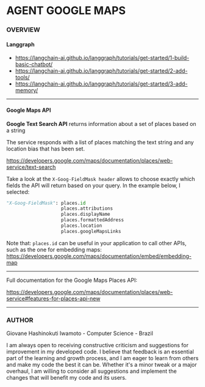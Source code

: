# AGENT GOOGLE MAPS

### **OVERVIEW**

#### Langgraph

- https://langchain-ai.github.io/langgraph/tutorials/get-started/1-build-basic-chatbot/
- https://langchain-ai.github.io/langgraph/tutorials/get-started/2-add-tools/
- https://langchain-ai.github.io/langgraph/tutorials/get-started/3-add-memory/

---

#### Google Maps API

**Google Text Search API** returns information about a set of places based on a string

The service responds with a list of places matching the text string and any location bias that has been set.

https://developers.google.com/maps/documentation/places/web-service/text-search

Take a look at the `X-Goog-FieldMask header` allows to choose exactly which fields the API will return based on your query. In the example below, I selected:

```py
"X-Goog-FieldMask": places.id
                    places.attributions 
                    places.displayName
                    places.formattedAddress
                    places.location
                    places.googleMapsLinks
```

Note that: `places.id` can be useful in your application to call other APIs, such as the one for embedding maps: 
https://developers.google.com/maps/documentation/embed/embedding-map

---

Full documentation for the Google Maps Places API:

https://developers.google.com/maps/documentation/places/web-service#features-for-places-api-new

---

### **AUTHOR**

Giovane Hashinokuti Iwamoto - Computer Science - Brazil

I am always open to receiving constructive criticism and suggestions for improvement in my developed code. I believe that feedback is an essential part of the learning and growth process, and I am eager to learn from others and make my code the best it can be. Whether it's a minor tweak or a major overhaul, I am willing to consider all suggestions and implement the changes that will benefit my code and its users.